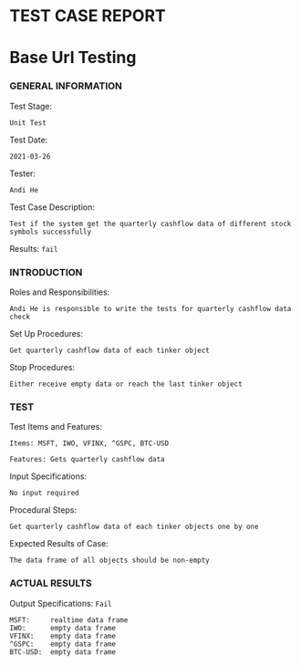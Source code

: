 # TEST CASE REPORT

# Base Url Testing

### GENERAL INFORMATION

Test Stage: 
```
Unit Test
```
Test Date: 
```
2021-03-26
```
Tester: 
```
Andi He
```
Test Case Description:
```
Test if the system get the quarterly cashflow data of different stock symbols successfully
```
Results:  ``fail`` 
### INTRODUCTION
Roles and Responsibilities:
```
Andi He is responsible to write the tests for quarterly cashflow data check
```
Set Up Procedures: 
```
Get quarterly cashflow data of each tinker object
```
Stop Procedures:
```
Either receive empty data or reach the last tinker object
```
### TEST
Test Items and Features: 
```
Items: MSFT, IWO, VFINX, ^GSPC, BTC-USD
```
```
Features: Gets quarterly cashflow data
```
Input Specifications: 
```
No input required
```
Procedural Steps: 
```
Get quarterly cashflow data of each tinker objects one by one
```
Expected Results of Case:
```
The data frame of all objects should be non-empty
```
### ACTUAL RESULTS
Output Specifications: ``Fail``
```
MSFT:     realtime data frame
IWO:      empty data frame
VFINX:    empty data frame
^GSPC:    empty data frame
BTC-USD:  empty data frame
```
